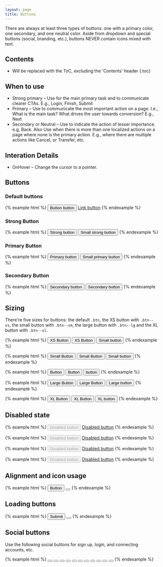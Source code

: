 ```yaml
---
layout: page
title: Buttons
---
```


There are always at least three types of buttons: one with a primary color, one secondary, and one neutral color. Aside from dropdown and special buttons (social, branding, etc.), buttons NEVER contain icons mixed with text.

## Contents

* Will be replaced with the ToC, excluding the 'Contents' header
{:toc}

## When to use

- Strong primary – Use for the main primary task and to communicate clearer CTAs. E.g., Login, Finish, Submit
- Primary – Use to communicate the most important action on a page. I.e., What is the main task? What drives the user towards conversion? E.g., Next
- Secondary or Neutral – Use to indicate the action of lesser importance. e.g, Back. Also Use when there is more than one localized actions on a page where none is the primary action. E.g., where there are multiple actions like Cancel, or Transfer, etc.

## Interation Details

- OnHover – Change the cursor to a pointer.

## Buttons

### Default buttons


{% example html %}
<button class='btn' type='button' onclick='alert("clicked")'>Button button</button>
<a class='btn' href='http://www.baidu.com/' role='button'>Link button</a>
{% endexample %}

### Strong Button

{% example html %}
<button class='btn btn-strong' type='button'>Strong button</button>
<button class='btn btn--sm btn-strong' type='button'>Small strong button</button>
{% endexample %}

### Primary Button

{% example html %}
<button class='btn btn-primary' type='button'>Primary button</button>
<button class='btn btn--sm btn-primary' type='button'>Small primary button</button>
{% endexample %}

### Secondary Button

{% example html %}
<button class='btn btn-secondary' type='button'>Secondary button</button>
<button class='btn btn--sm btn-secondary' type='button'>Secondary button</button>
{% endexample %}

## Sizing

There're five sizes for buttons: the default `.btn`, the XS button with `.btn--xs`, the small button with `.btn--sm`, the large button with `.btn--lg` and the XL button with `.btn--xl`.

{% example html %}
<button type='button' class='btn btn-strong btn--xs'>XS Button</button>
<button type='button' class='btn btn-primary btn--xs'>XS Button</button>
<button class='btn btn-secondary btn--xs' type='button'>Small button</button>
{% endexample %}

{% example html %}
<button type='button' class='btn btn-strong btn--sm'>Small Button</button>
<button type='button' class='btn btn-primary btn--sm'>Small Button</button>
<button class='btn btn-secondary btn--sm' type='button'>Small button</button>
{% endexample %}

{% example html %}
<button type='button' class='btn btn-strong'>Button</button>
<button type='button' class='btn btn-primary'>Button</button>
<button class='btn btn-secondary' type='button'>button</button>
{% endexample %}

{% example html %}
<button type='button' class='btn btn-strong btn--lg'>Large Button</button>
<button type='button' class='btn btn-primary btn--lg'>Large Button</button>
<button class='btn btn-secondary btn--lg' type='button'>Large button</button>
{% endexample %}

{% example html %}
<button type='button' class='btn btn-strong btn--xl'>XL Button</button>
<button type='button' class='btn btn-primary btn--xl'>XL Button</button>
<button class='btn btn-secondary btn--xl' type='button'>XL button</button>
{% endexample %}

## Disabled state

{% example html %}
<button class='btn' type='button' disabled>Disabled button</button>
<a class='btn disabled' href='#' role='button'>Disabled button</a>
{% endexample %}

{% example html %}
<button class='btn btn-strong' type='button' disabled>Disabled button</button>
<a class='btn btn-strong disabled' href='#' role='button'>Disabled button</a>
{% endexample %}

{% example html %}
<button class='btn btn-primary' type='button' disabled>Disabled button</button>
<a class='btn btn-primary disabled' href='#' role='button'>Disabled button</a>
{% endexample %}

{% example html %}
<button class='btn btn-secondary' type='button' disabled>Disabled button</button>
<a class='btn btn-secondary disabled' href='#' role='button'>Disabled button</a>
{% endexample %}

## Alignment and icon usage

{% example html %}
<button type="button" class="btn btn-primary">Button</button>
<button type="button" class="btn btn-primary"><span class="icon-chevron-right"></span></button>
{% endexample %}

## Loading buttons

{% example html %}
<button type="button" class="btn btn-strong btn--loading"><i class='icon-spinner icon--loading'></i><span>Submit</span></button>
<button type="button" class="btn btn-primary btn--loading"><i class='icon-spinner icon--loading'></i></button>
{% endexample %}

## Social buttons

Use the following social buttons for sign up, login, and connecting accounts, etc.

{% example html %}
<button class='btn btn-social btn-social--facebook' type='button'>
  <span class='icon-facebook'></span>
</button>
<button class='btn btn-social btn-social--facebook' type='button'>
  <span class='icon-facebook'></span>
</button>
<button class='btn btn-social btn-social--twitter' type='button'>
  <span class='icon-twitter'></span>
</button>
<button class='btn btn-social btn-social--google' type='button'>
  <span class='icon-google'></span>
</button>
<button class='btn btn-social btn-social--linkedin' type='button'>
  <span class='icon-linkedin'></span>
</button>
<button class='btn btn-social btn-social--youtube' type='button'>
  <span class='icon-youtube'></span>
</button>
<button class='btn btn-social btn-social--vimeo' type='button'>
  <span class='icon-vimeo'></span>
</button>
<button class='btn btn-social btn-social--instagram' type='button'>
  <span class='icon-instagram'></span>
</button>
<button class='btn btn-social btn-social--flickr' type='button'>
  <span class='icon-flickr'></span>
</button>
<button class='btn btn-social btn-social--foursquare' type='button'>
  <span class='icon-foursquare'></span>
</button>
<button class='btn btn-social btn-social--tumblr' type='button'>
  <span class='icon-tumblr'></span>
</button>
{% endexample %}
